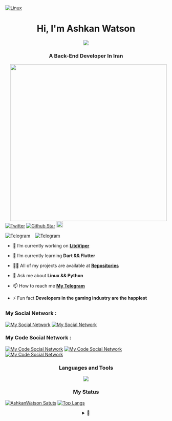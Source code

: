 [![Linux](https://media.tenor.com/dHk-LfzHrtwAAAAi/linux-computer.gif)](https://www.linux.org/)
<!---![Banner](https://i.gifer.com/Ry6p.gif)--->

<h1 align="center">Hi, I'm Ashkan Watson</h1> 

<p align="center">
  <a href="https://github.com/AshkanWatson/PacMan">
    <img src="https://user-images.githubusercontent.com/74038190/212284158-e840e285-664b-44d7-b79b-e264b5e54825.gif"/>
  </a>

<!---!  <a href="https://discord.com/channels/@me/361782573883719680">
    <img align="right" src="https://dcbadge.vercel.app/api/shield/361782573883719680&style=for-the-badge&theme=?theme=clean-inverted&logoColor=000000"/>
  </a>--->
  
<h3 align="center">A Back-End Developer In Iran</h3>
<a href="https://archlinux.org/">
  <img src="https://c.tenor.com/ZlsLFQje6kkAAAAC/apx-creative.gif" align="right"  width="489" height="489">
</a>

[![Twitter](https://img.shields.io/twitter/follow/AshkanWatson?color=black&label=%20Follow%20Me&logo=twitter&logoColor=black&style=flat-square)](https://twitter.com/ashkanwatson)
[![Github Star](https://img.shields.io/github/stars/AshkanWatson?color=black&label=%20Stars&logo=github&logoColor=black&style=flat-square)](https://github.com/AshkanWatson/AshkanWatson)
  <a href="https://github.com/AshkanWatson/">
    <img height="20" src="https://komarev.com/ghpvc/?username=your-AshkanWatson&style=for-the-badge&color=000000&label=views"/>
  </a>

[![Telegram](https://img.shields.io/badge/WatsonShop-4d4d4d?style=for-the-badge&logo=telegram&logoColor=black)](https://t.me/Watsonshop/)&nbsp;&nbsp;&nbsp;
[![Telegram](https://img.shields.io/badge/LiteViper-4d4d4d?style=for-the-badge&logo=telegram&logoColor=black)](https://t.me/LiteViper/)&nbsp;&nbsp;&nbsp;
  
- 🔭 I’m currently working on **[LiteViper](https://github.com/LiteViper)**

- 🌱 I’m currently learning **Dart && Flutter**

- 👨‍💻 All of my projects are available at **[Repositories](https://github.com/AshkanWatson?tab=repositories)**

- 💬 Ask me about **Linux && Python**

- 📫 How to reach me **[My Telegram](https://t.me/ashkangamer)**

- ⚡ Fun fact **Developers in the gaming industry are the happiest**

<h3 align="left">My Social Network :</h3>
<p align="left">
  
[![My Social Network](https://skillicons.dev/icons?i=instagram)](https://instgram.com/AshkanWatson)
  [![My Social Network](https://skillicons.dev/icons?i=twitter)](https://twitter.com/AshkanWatson)
  
</p>

<h3 align="left">My Code Social Network :</h3>
<p align="left">
  
[![My Code Social Network](https://skillicons.dev/icons?i=linkedin&theme=dark)](https://linkedin.com/in/ashkanwatson?trk=people-guest_people_search-card)
[![My Code Social Network](https://skillicons.dev/icons?i=github&theme=dark)](https://github.com/AshkanWatson)
  [![My Code Social Network](https://skillicons.dev/icons?i=stackoverflow&theme=dark)](https://stackoverflow.com/users/20754446/ashkanwatson)
</p>

<h3 align="center">Languages and Tools</h3>

<p align="center">
  <a href="https://github.com/AshkanWatson">
    <img src="https://skillicons.dev/icons?i=py,dart,django,flutter,bash,discord,bots,docker,figma,xd,ai,ps,ae,pr,firebase,git,github,vscode,visualstudio,androidstudio,vim,idea,linux,cloudflare,gcp,heroku,fastapi,mysql,wordpress,selenium" />
  </a>
</p>


<h3 align ="center">My Status</h3>

[![AshkanWatson Satuts](https://github-readme-stats.vercel.app/api?username=ashkanwatson&show_icons=true&bg_color=00000000&theme=gotham&title_color=#42f5c5&text_color=#42f5c5&icon_color=42f5c5&border_color=42f5c5&bg_color=42f5c5&hide_border=false)](https://github.com/AshkanWatson/AshkanWatson)
[![Top Langs](https://github-readme-stats.vercel.app/api/top-langs/?username=AshkanWatson&layout=demo&show_icons=truebg_color=00000000&theme=gotham&title_color=#42f5c5&text_color=#42f5c5&icon_color=42f5c5&border_color=42f5c5&bg_color=42f5c5&hide_border=false)](https://github.com/AshkanWatson/AshkanWatson)
 
<details>
  <summary align ="center">🦕</summary>

  
<p align="center">
  <a href="https://github.com/AshkanWatson">
    <img src="https://user-images.githubusercontent.com/74038190/212284136-03988914-d899-44b4-b1d9-4eeccf656e44.gif" />
  </a>
</p>
